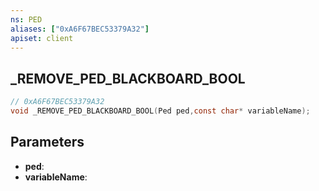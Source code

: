 ```yaml
---
ns: PED
aliases: ["0xA6F67BEC53379A32"]
apiset: client
---
```

## _REMOVE_PED_BLACKBOARD_BOOL

```c
// 0xA6F67BEC53379A32
void _REMOVE_PED_BLACKBOARD_BOOL(Ped ped,const char* variableName);
```


## Parameters
* **ped**:
* **variableName**: